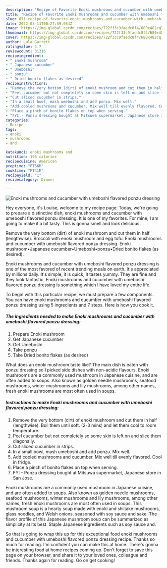 ```yaml
---
description: "Recipe of Favorite Enoki mushrooms and cucumber with umeboshi flavored ponzu dressing"
title: "Recipe of Favorite Enoki mushrooms and cucumber with umeboshi flavored ponzu dressing"
slug: 671-recipe-of-favorite-enoki-mushrooms-and-cucumber-with-umeboshi-flavored-ponzu-dressing
date: 2022-03-11T00:27:59.984Z
image: https://img-global.cpcdn.com/recipes/722f33c9faedc8f4/680x482cq70/enoki-mushrooms-and-cucumber-with-umeboshi-flavored-ponzu-dressing-recipe-main-photo.jpg
thumbnail: https://img-global.cpcdn.com/recipes/722f33c9faedc8f4/680x482cq70/enoki-mushrooms-and-cucumber-with-umeboshi-flavored-ponzu-dressing-recipe-main-photo.jpg
cover: https://img-global.cpcdn.com/recipes/722f33c9faedc8f4/680x482cq70/enoki-mushrooms-and-cucumber-with-umeboshi-flavored-ponzu-dressing-recipe-main-photo.jpg
author: Lula Garrett
ratingvalue: 4.7
reviewcount: 31316
recipeingredient:
- " Enoki mushroom"
- " Japanese cucumber"
- " Umeboshi"
- " ponzu"
- " Dried bonito flakes as desired"
recipeinstructions:
- "Remove the very bottom (dirt) of enoki mushroom and cut them in half (lengthwise). Boil them until soft. (2-3 mins) and let them cool to room temperature."
- "Peel cucumber but not completely so some skin is left on and slice them diagonally."
- "Cut sliced cucumber in strips."
- "In a small bowl, mash umeboshi and add ponzu. Mix well."
- "Add cooled mushrooms and cucumber. Mix well till evenly flavored. Cool in fridge."
- "Place a pinch of bonito flakes on top when serving."
- "FYI - Ponzu dressing bought at Mitsuwa supermarket, Japanese store in San Jose."
categories:
- Recipe
tags:
- enoki
- mushrooms
- and

katakunci: enoki mushrooms and 
nutrition: 193 calories
recipecuisine: American
preptime: "PT36M"
cooktime: "PT41M"
recipeyield: "1"
recipecategory: Dinner

---
```



![Enoki mushrooms and cucumber with umeboshi flavored ponzu dressing](https://img-global.cpcdn.com/recipes/722f33c9faedc8f4/680x482cq70/enoki-mushrooms-and-cucumber-with-umeboshi-flavored-ponzu-dressing-recipe-main-photo.jpg)

Hey everyone, it's Louise, welcome to my recipe page. Today, we're going to prepare a distinctive dish, enoki mushrooms and cucumber with umeboshi flavored ponzu dressing. It is one of my favorites. For mine, I am going to make it a bit tasty. This is gonna smell and look delicious.

Remove the very bottom (dirt) of enoki mushroom and cut them in half (lengthwise). Broccoli with enoki mushroom and egg tofu. Enoki mushrooms and cucumber with umeboshi flavored ponzu dressing. Enoki mushroom•Japanese cucumber•Umeboshi•ponzu•Dried bonito flakes (as desired).

Enoki mushrooms and cucumber with umeboshi flavored ponzu dressing is one of the most favored of recent trending meals on earth. It's appreciated by millions daily. It's simple, it is quick, it tastes yummy. They are fine and they look fantastic. Enoki mushrooms and cucumber with umeboshi flavored ponzu dressing is something which I have loved my entire life.


To begin with this particular recipe, we must prepare a few components. You can have enoki mushrooms and cucumber with umeboshi flavored ponzu dressing using 5 ingredients and 7 steps. Here is how you cook it.

<!--inarticleads1-->

##### The ingredients needed to make Enoki mushrooms and cucumber with umeboshi flavored ponzu dressing:

1. Prepare  Enoki mushroom
1. Get  Japanese cucumber
1. Get  Umeboshi
1. Take  ponzu
1. Take  Dried bonito flakes (as desired)


What does an enoki mushroom taste like? The main dish is eaten with ponzu dressing so I picked side dishes with non-acidic flavours. Enoki mushrooms are a commonly used mushroom in Japanese cuisine, and are often added to soups. Also known as golden needle mushrooms, seafood mushrooms, winter mushrooms and lily mushrooms, among other names, fresh enoki mushrooms are most often used in soups. 

<!--inarticleads2-->

##### Instructions to make Enoki mushrooms and cucumber with umeboshi flavored ponzu dressing:

1. Remove the very bottom (dirt) of enoki mushroom and cut them in half (lengthwise). Boil them until soft. (2-3 mins) and let them cool to room temperature.
1. Peel cucumber but not completely so some skin is left on and slice them diagonally.
1. Cut sliced cucumber in strips.
1. In a small bowl, mash umeboshi and add ponzu. Mix well.
1. Add cooled mushrooms and cucumber. Mix well till evenly flavored. Cool in fridge.
1. Place a pinch of bonito flakes on top when serving.
1. FYI - Ponzu dressing bought at Mitsuwa supermarket, Japanese store in San Jose.


Enoki mushrooms are a commonly used mushroom in Japanese cuisine, and are often added to soups. Also known as golden needle mushrooms, seafood mushrooms, winter mushrooms and lily mushrooms, among other names, fresh enoki mushrooms are most often used in soups. This mushroom soup is a hearty soup made with enoki and shiitake mushrooms, glass noodles, and Welsh onions, seasoned with soy sauce and sake. The flavor profile of this Japanese mushroom soup can be summarized as simplicity at its best. Staple Japanese ingredients such as soy sauce and. 

So that is going to wrap this up for this exceptional food enoki mushrooms and cucumber with umeboshi flavored ponzu dressing recipe. Thanks so much for reading. I'm confident you can make this at home. There's gonna be interesting food at home recipes coming up. Don't forget to save this page on your browser, and share it to your loved ones, colleague and friends. Thanks again for reading. Go on get cooking!
